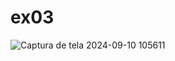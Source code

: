 # ex03

![Captura de tela 2024-09-10 105611](https://github.com/user-attachments/assets/a2da83a9-1486-400d-8bc8-82d0db71f815)
